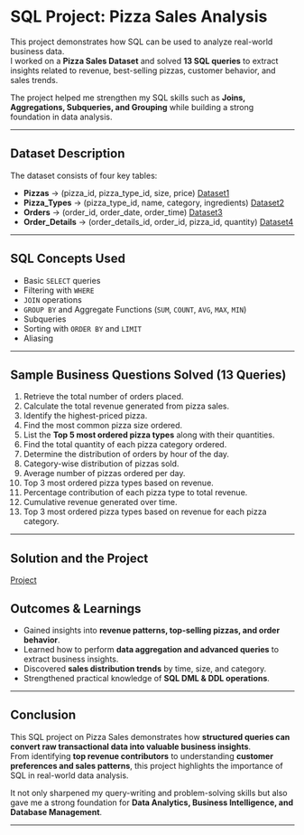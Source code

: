 # SQL Project: Pizza Sales Analysis  

This project demonstrates how SQL can be used to analyze real-world business data.  
I worked on a **Pizza Sales Dataset** and solved **13 SQL queries** to extract insights related to revenue, best-selling pizzas, customer behavior, and sales trends.  

The project helped me strengthen my SQL skills such as **Joins, Aggregations, Subqueries, and Grouping** while building a strong foundation in data analysis.  

---

## Dataset Description  

The dataset consists of four key tables:  

- **Pizzas** → (pizza_id, pizza_type_id, size, price) <a href="https://github.com/pratapmishra73/Sales_Analysis_by_using_SQL/blob/main/pizzas.csv">Dataset1 </a>
- **Pizza_Types** → (pizza_type_id, name, category, ingredients) <a href="https://github.com/pratapmishra73/Sales_Analysis_by_using_SQL/blob/main/pizza_types.csv">Dataset2 </a>
- **Orders** → (order_id, order_date, order_time)  <a href="https://github.com/pratapmishra73/Sales_Analysis_by_using_SQL/blob/main/orders.csv">Dataset3 </a>
- **Order_Details** → (order_details_id, order_id, pizza_id, quantity)  <a href="https://github.com/pratapmishra73/Sales_Analysis_by_using_SQL/blob/main/order_details.csv">Dataset4 </a>

---

## SQL Concepts Used  

- Basic `SELECT` queries  
- Filtering with `WHERE`  
- `JOIN` operations  
- `GROUP BY` and Aggregate Functions (`SUM`, `COUNT`, `AVG`, `MAX`, `MIN`)  
- Subqueries  
- Sorting with `ORDER BY` and `LIMIT`  
- Aliasing  

---

## Sample Business Questions Solved (13 Queries)  

1. Retrieve the total number of orders placed.  
2. Calculate the total revenue generated from pizza sales.  
3. Identify the highest-priced pizza.  
4. Find the most common pizza size ordered.  
5. List the **Top 5 most ordered pizza types** along with their quantities.  
6. Find the total quantity of each pizza category ordered.  
7. Determine the distribution of orders by hour of the day.  
8. Category-wise distribution of pizzas sold.  
9. Average number of pizzas ordered per day.  
10. Top 3 most ordered pizza types based on revenue.  
11. Percentage contribution of each pizza type to total revenue.  
12. Cumulative revenue generated over time.  
13. Top 3 most ordered pizza types based on revenue for each pizza category.  

---
## Solution and the Project
<a href="https://github.com/pratapmishra73/Sales_Analysis_by_using_SQL/blob/main/SQL_pizza_sales_project_PKM.pdf">Project</a>
## Outcomes & Learnings  

- Gained insights into **revenue patterns, top-selling pizzas, and order behavior**.  
- Learned how to perform **data aggregation and advanced queries** to extract business insights.  
- Discovered **sales distribution trends** by time, size, and category.  
- Strengthened practical knowledge of **SQL DML & DDL operations**.  

---

## Conclusion  

This SQL project on Pizza Sales demonstrates how **structured queries can convert raw transactional data into valuable business insights**.  
From identifying **top revenue contributors** to understanding **customer preferences and sales patterns**, this project highlights the importance of SQL in real-world data analysis.  

It not only sharpened my query-writing and problem-solving skills but also gave me a strong foundation for **Data Analytics, Business Intelligence, and Database Management**.  

---
